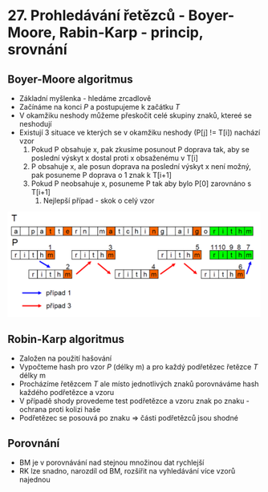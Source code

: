 # 27. Prohledávání řetězců - Boyer-Moore, Rabin-Karp - princip, srovnání

## Boyer-Moore algoritmus

- Základní myšlenka - hledáme zrcadlově
- Začínáme na konci _P_ a postupujeme k začátku _T_
- V okamžiku neshody můžeme přeskočit celé skupiny znaků, ktereé se neshodují
- Existují 3 situace ve kterých se v okamžiku neshody (P[j] != T[i]) nachází vzor
  1. Pokud P obsahuje x, pak zkusíme posunout P doprava tak, aby se poslední výskyt x dostal proti x obsaženému v T[i]
  2. P obsahuje x, ale posun doprava na poslední výskyt x není možný, pak posuneme P doprava o 1 znak k T[i+1]
  3. Pokud P neobsahuje x, posuneme P tak aby bylo P[0] zarovnáno s T[i+1]
     1. Nejlepší případ - skok o celý vzor

![Boyer-Moore příklad](pictures/Boyer-Moore.png)

## Robin-Karp algoritmus

- Založen na použití hašování
- Vypočteme hash pro vzor _P_ (délky m) a pro každý podřetězec řetězce _T_ délky m
- Procházíme řetězcem _T_ ale místo jednotlivých znaků porovnáváme hash každého podřetězce a vzoru
- V případě shody provedeme test podřetězce a vzoru znak po znaku - ochrana proti kolizi haše
- Podřetězec se posouvá po znaku => části podřetězců jsou shodné

## Porovnání

- BM je v porovnávání nad stejnou množinou dat rychlejší
- RK lze snadno, narozdíl od BM, rozšířit na vyhledávání více vzorů najednou

